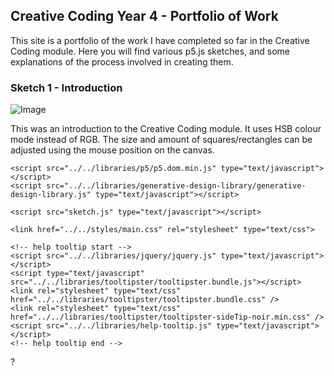 ## Creative Coding Year 4 - Portfolio of Work

This site is a portfolio of the work I have completed so far in the Creative Coding module. Here you will find various p5.js sketches, and some explanations of the process involved in creating them.


### Sketch 1 - Introduction

![Image](https://github.com/IADT-John-Montayne/exercise-01-color-shape-tarakellybrophy/blob/master/Main%20Exercises/Introduction/Images/201213_211608_181.png)

This was an introduction to the Creative Coding module. It uses HSB colour mode instead of RGB. The size and amount of squares/rectangles can be adjusted using the mouse position on the canvas.

<!DOCTYPE html>
<html>
  <head>
    <meta charset="UTF-8">
    <title></title>
    <script src="../../libraries/p5/p5.min.js" type="text/javascript"></script>

    <script src="../../libraries/p5/p5.dom.min.js" type="text/javascript"></script>
    <script src="../../libraries/generative-design-library/generative-design-library.js" type="text/javascript"></script>

    <script src="sketch.js" type="text/javascript"></script>

    <link href="../../styles/main.css" rel="stylesheet" type="text/css">

    <!-- help tooltip start -->
    <script src="../../libraries/jquery/jquery.js" type="text/javascript"></script>
    <script type="text/javascript" src="../../libraries/tooltipster/tooltipster.bundle.js"></script>
    <link rel="stylesheet" type="text/css" href="../../libraries/tooltipster/tooltipster.bundle.css" />
    <link rel="stylesheet" type="text/css" href="../../libraries/tooltipster/tooltipster-sideTip-noir.min.css" />
    <script src="../../libraries/help-tooltip.js" type="text/javascript"></script>
    <!-- help tooltip end -->
  </head>
  <body>
    <span id="help" data-tooltip-content="#help-content">?</span>
  </body>
</html>

